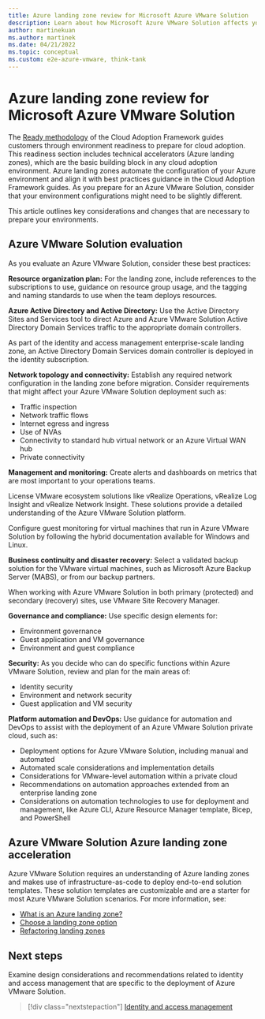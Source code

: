 ```yaml
---
title: Azure landing zone review for Microsoft Azure VMware Solution
description: Learn about how Microsoft Azure VMware Solution affects your Azure landing zone design.
author: martinekuan
ms.author: martinek
ms.date: 04/21/2022
ms.topic: conceptual
ms.custom: e2e-azure-vmware, think-tank
---
```


# Azure landing zone review for Microsoft Azure VMware Solution

The [Ready methodology](../../ready/index.md) of the Cloud Adoption Framework guides customers through environment readiness to prepare for cloud adoption. This readiness section includes technical accelerators (Azure landing zones), which are the basic building block in any cloud adoption environment. Azure landing zones automate the configuration of your Azure environment and align it with best practices guidance in the Cloud Adoption Framework guides. As you prepare for an Azure VMware Solution, consider that your environment configurations might need to be slightly different.

This article outlines key considerations and changes that are necessary to prepare your environments.

## Azure VMware Solution evaluation

As you evaluate an Azure VMware Solution, consider these best practices:

**Resource organization plan:** For the landing zone, include references to the subscriptions to use, guidance on resource group usage, and the tagging and naming standards to use when the team deploys resources.

**Azure Active Directory and Active Directory:** Use the Active Directory Sites and Services tool to direct Azure and Azure VMware Solution Active Directory Domain Services traffic to the appropriate domain controllers.

As part of the identity and access management enterprise-scale landing zone, an Active Directory Domain Services domain controller is deployed in the identity subscription.

**Network topology and connectivity:** Establish any required network configuration in the landing zone before migration. Consider requirements that might affect your Azure VMware Solution deployment such as:

- Traffic inspection
- Network traffic flows
- Internet egress and ingress
- Use of NVAs
- Connectivity to standard hub virtual network or an Azure Virtual WAN hub
- Private connectivity

**Management and monitoring​:** Create alerts and dashboards on metrics that are most important to your operations teams.

License VMware ecosystem solutions like vRealize Operations, vRealize Log Insight and vRealize Network Insight. These solutions provide a detailed understanding of the Azure VMware Solution platform.

Configure guest monitoring for virtual machines that run in Azure VMware Solution by following the hybrid documentation available for Windows and Linux.

**Business continuity and disaster recovery:** Select a validated backup solution for the VMware virtual machines, such as Microsoft Azure Backup Server (MABS), or from our backup partners.

When working with Azure VMware Solution in both primary (protected) and secondary (recovery) sites, use VMware Site Recovery Manager.

**Governance and compliance:** Use specific design elements for:

- Environment governance
- Guest application and VM governance
- Environment and guest compliance

**Security:** As you decide who can do specific functions within Azure VMware Solution, review and plan for the main areas of:

- Identity security
- Environment and network security
- Guest application and VM security

**Platform automation and DevOps​:** Use guidance for automation and DevOps to assist with the deployment of an Azure VMware Solution private cloud, such as:

- Deployment options for Azure VMware Solution, including manual and automated
- Automated scale considerations and implementation details
- Considerations for VMware-level automation within a private cloud
- Recommendations on automation approaches extended from an enterprise landing zone
- Considerations on automation technologies to use for deployment and management, like Azure CLI, Azure Resource Manager template, Bicep, and PowerShell

## Azure VMware Solution Azure landing zone acceleration

Azure VMware Solution requires an understanding of Azure landing zones and makes use of infrastructure-as-code to deploy end-to-end solution templates. These solution templates are customizable and are a starter for most Azure VMware Solution scenarios. For more information, see:

- [What is an Azure landing zone?](../../ready/landing-zone/index.md)
- [Choose a landing zone option](../../ready/landing-zone/choose-landing-zone-option.md)
- [Refactoring landing zones](../../ready/landing-zone/refactor.md)

## Next steps

Examine design considerations and recommendations related to identity and access management that are specific to the deployment of Azure VMware Solution.

> [!div class="nextstepaction"]
> [Identity and access management](./eslz-identity-and-access-management.md)
